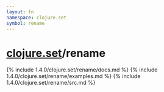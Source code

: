 ```yaml
---
layout: fn
namespace: clojure.set
symbol: rename
---
```


# [clojure.set](../)/rename

{% include 1.4.0/clojure.set/rename/docs.md %}
{% include 1.4.0/clojure.set/rename/examples.md %}
{% include 1.4.0/clojure.set/rename/src.md %}

